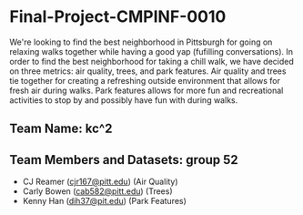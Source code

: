 # Final-Project-CMPINF-0010

We're looking to find the best neighborhood in Pittsburgh for going on relaxing walks together while having a good yap (fufilling conversations). In order to find the best neighborhood for taking a chill walk, we have decided on three metrics: air quality, trees, and park features. Air quality and trees tie together for creating a refreshing outside environment that allows for fresh air during walks. Park features allows for more fun and recreational activities to stop by and possibly have fun with during walks.
## Team Name: kc^2
## Team Members and Datasets: group 52
- CJ Reamer (cjr167@pitt.edu) (Air Quality)
- Carly Bowen (cab582@pitt.edu) (Trees)
- Kenny Han (dih37@pit.edu) (Park Features)
